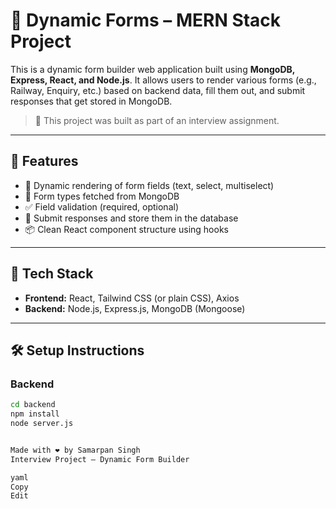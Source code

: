# 🧾 Dynamic Forms – MERN Stack Project

This is a dynamic form builder web application built using **MongoDB, Express, React, and Node.js**. It allows users to render various forms (e.g., Railway, Enquiry, etc.) based on backend data, fill them out, and submit responses that get stored in MongoDB.

> 💼 This project was built as part of an interview assignment.

---

## 🚀 Features

- 🔘 Dynamic rendering of form fields (text, select, multiselect)
- 🧠 Form types fetched from MongoDB
- ✅ Field validation (required, optional)
- 💾 Submit responses and store them in the database
- 📦 Clean React component structure using hooks

---

## 🧰 Tech Stack

- **Frontend:** React, Tailwind CSS (or plain CSS), Axios
- **Backend:** Node.js, Express.js, MongoDB (Mongoose)

---

## 🛠 Setup Instructions

### Backend

```bash
cd backend
npm install
node server.js


Made with ❤️ by Samarpan Singh
Interview Project — Dynamic Form Builder

yaml
Copy
Edit
